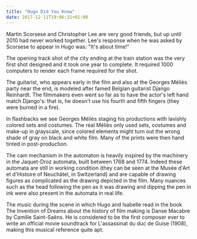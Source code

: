 ```yaml
---
title: "Hugo Did You Know"
date: 2017-12-11T19:06:31+01:00
---
```


Martin Scorsese and Christopher Lee are very good friends, but up until 2010 had never worked together. Lee's response when he was asked by Scorsese to appear in Hugo was: "It's about time!"

The opening track shot of the city ending at the train station was the very first shot designed and it took one year to complete. It required 1000 computers to render each frame required for the shot.

The guitarist, who appears early in the film and also at the Georges Méliès party near the end, is modeled after famed Belgian guitarist Django Reinhardt. The filmmakers even went so far as to have the actor's left hand match Django's: that is, he doesn't use his fourth and fifth fingers (they were burned in a fire).

In flashbacks we see Georges Méliès staging his productions with lavishly colored sets and costumes. The real Méliès only used sets, costumes and make-up in grayscale, since colored elements might turn out the wrong shade of gray on black and white film. Many of the prints were then hand tinted in post-production.

The cam mechanism in the automaton is heavily inspired by the machinery in the Jaquet-Droz automata, built between 1768 and 1774. Indeed these automata are still in working condition (they can be seen at the Musée d'Art et d'Histoire of Neuchâtel, in Switzerland) and are capable of drawing figures as complicated as the drawing depicted in the film. Many nuances such as the head following the pen as it was drawing and dipping the pen in ink were also present in the automata in real life.

The music during the scene in which Hugo and Isabelle read in the book The Invention of Dreams about the history of film making is Danse Macabre by Camille Saint-Saëns. He is considered to be the first composer ever to write an official movie soundtrack for L'assassinat du duc de Guise (1908), making this musical reference quite apt.